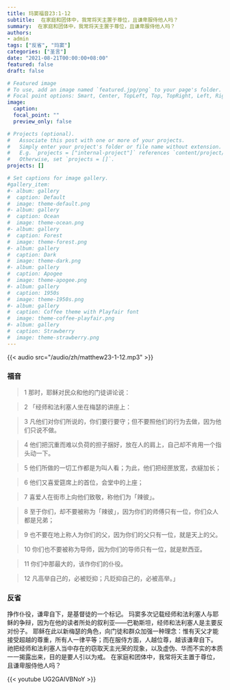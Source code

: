 ```yaml
---
title: 玛窦福音23:1-12
subtitle:  在家庭和团体中，我常将天主置于尊位，且谦卑服侍他人吗？
summary:  在家庭和团体中，我常将天主置于尊位，且谦卑服侍他人吗？
authors:
- admin
tags: ["反省", "玛窦"]
categories: ["圣言"]
date: "2021-08-21T00:00:00+08:00"
featured: false
draft: false

# Featured image
# To use, add an image named `featured.jpg/png` to your page's folder.
# Focal point options: Smart, Center, TopLeft, Top, TopRight, Left, Right, BottomLeft, Bottom, BottomRight
image:
  caption:
  focal_point: ""
  preview_only: false

# Projects (optional).
#   Associate this post with one or more of your projects.
#   Simply enter your project's folder or file name without extension.
#   E.g. `projects = ["internal-project"]` references `content/project/deep-learning/index.md`.
#   Otherwise, set `projects = []`.
projects: []

# Set captions for image gallery.
#gallery_item:
#- album: gallery
#  caption: Default
#  image: theme-default.png
#- album: gallery
#  caption: Ocean
#  image: theme-ocean.png
#- album: gallery
#  caption: Forest
#  image: theme-forest.png
#- album: gallery
#  caption: Dark
#  image: theme-dark.png
#- album: gallery
#  caption: Apogee
#  image: theme-apogee.png
#- album: gallery
#  caption: 1950s
#  image: theme-1950s.png
#- album: gallery
#  caption: Coffee theme with Playfair font
#  image: theme-coffee-playfair.png
#- album: gallery
#  caption: Strawberry
#  image: theme-strawberry.png
---
```


{{< audio src="/audio/zh/matthew23-1-12.mp3" >}}

### 福音
> 1 那时，耶稣对民众和他的门徒讲论说：

> 2 「经师和法利塞人坐在梅瑟的讲座上：

> 3 凡他们对你们所说的，你们要行要守；但不要照他们的行为去做，因为他们只说不做。

> 4 他们把沉重而难以负荷的担子捆好，放在人的肩上，自己却不肯用一个指头动一下。

> 5 他们所做的一切工作都是为叫人看；为此，他们把经匣放宽，衣繸加长；

> 6 他们又喜爱筵席上的首位，会堂中的上座；

> 7 喜爱人在街市上向他们致敬，称他们为「辣彼」。

> 8 至于你们，却不要被称为「辣彼」，因为你们的师傅只有一位，你们众人都是兄弟；

> 9 也不要在地上称人为你们的父，因为你们的父只有一位，就是天上的父。

> 10 你们也不要被称为导师，因为你们的导师只有一位，就是默西亚。

> 11 你们中那最大的，该作你们的仆役。

> 12 凡高举自己的，必被贬抑；凡贬抑自己的，必被高举。」

### 反省
挣作仆役，谦卑自下，是基督徒的一个标记。 玛窦多次记载经师和法利塞人与耶稣的争辩，因为在他的读者所处的叙利亚——巴勒斯坦，经师和法利塞人是主要反对份子。 耶稣在此以新梅瑟的角色，向门徒和群众加强一种理念：惟有天父才能接受超越的尊重，所有人一律平等；而在服侍方面，人越位尊，越该谦卑自下。 祂把经师和法利塞人当中存在的窃取天主光荣的现象，以及虚伪、华而不实的本质一一揭露出来，目的是要人引以为戒。 在家庭和团体中，我常将天主置于尊位，且谦卑服侍他人吗？

{{< youtube UG2GAIVBNoY >}}
